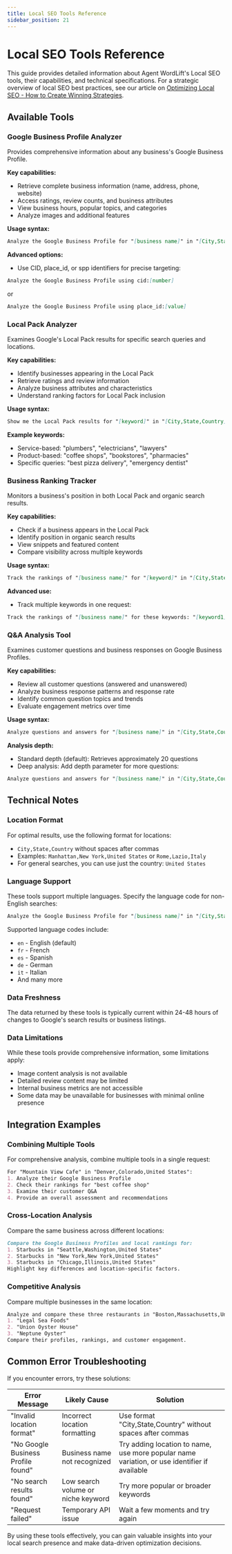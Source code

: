 ```yaml
---
title: Local SEO Tools Reference
sidebar_position: 21
---
```


# Local SEO Tools Reference

This guide provides detailed information about Agent WordLift's Local SEO tools, their capabilities, and technical specifications. For a strategic overview of local SEO best practices, see our article on [Optimizing Local SEO - How to Create Winning Strategies](https://wordlift.io/blog/en/optimizing-local-seo/).

## Available Tools

### Google Business Profile Analyzer

Provides comprehensive information about any business's Google Business Profile.

**Key capabilities:**

- Retrieve complete business information (name, address, phone, website)
- Access ratings, review counts, and business attributes
- View business hours, popular topics, and categories
- Analyze images and additional features

**Usage syntax:**

```md
Analyze the Google Business Profile for "[business name]" in "[City,State,Country]"
```

**Advanced options:**

- Use CID, place_id, or spp identifiers for precise targeting:

```md
Analyze the Google Business Profile using cid:[number]
```

or

```md
Analyze the Google Business Profile using place_id:[value]
```

### Local Pack Analyzer

Examines Google's Local Pack results for specific search queries and locations.

**Key capabilities:**

- Identify businesses appearing in the Local Pack
- Retrieve ratings and review information
- Analyze business attributes and characteristics
- Understand ranking factors for Local Pack inclusion

**Usage syntax:**

```md
Show me the Local Pack results for "[keyword]" in "[City,State,Country]"
```

**Example keywords:**

- Service-based: "plumbers", "electricians", "lawyers"
- Product-based: "coffee shops", "bookstores", "pharmacies"
- Specific queries: "best pizza delivery", "emergency dentist"

### Business Ranking Tracker

Monitors a business's position in both Local Pack and organic search results.

**Key capabilities:**

- Check if a business appears in the Local Pack
- Identify position in organic search results
- View snippets and featured content
- Compare visibility across multiple keywords

**Usage syntax:**

```md
Track the rankings of "[business name]" for "[keyword]" in "[City,State,Country]"
```

**Advanced use:**

- Track multiple keywords in one request:

```md
Track the rankings of "[business name]" for these keywords: "[keyword1]", "[keyword2]", "[keyword3]" in "[City,State,Country]"
```

### Q&A Analysis Tool

Examines customer questions and business responses on Google Business Profiles.

**Key capabilities:**

- Review all customer questions (answered and unanswered)
- Analyze business response patterns and response rate
- Identify common question topics and trends
- Evaluate engagement metrics over time

**Usage syntax:**

```md
Analyze questions and answers for "[business name]" in "[City,State,Country]"
```

**Analysis depth:**

- Standard depth (default): Retrieves approximately 20 questions
- Deep analysis: Add depth parameter for more questions:

```md
Analyze questions and answers for "[business name]" in "[City,State,Country]" with depth:50
```

## Technical Notes

### Location Format

For optimal results, use the following format for locations:

- `City,State,Country` without spaces after commas
- Examples: `Manhattan,New York,United States` or `Rome,Lazio,Italy`
- For general searches, you can use just the country: `United States`

### Language Support

These tools support multiple languages. Specify the language code for non-English searches:

```md
Analyze the Google Business Profile for "[business name]" in "[City,State,Country]" in language:fr
```

Supported language codes include:

- `en` - English (default)
- `fr` - French
- `es` - Spanish
- `de` - German
- `it` - Italian
- And many more

### Data Freshness

The data returned by these tools is typically current within 24-48 hours of changes to Google's search results or business listings.

### Data Limitations

While these tools provide comprehensive information, some limitations apply:

- Image content analysis is not available
- Detailed review content may be limited
- Internal business metrics are not accessible
- Some data may be unavailable for businesses with minimal online presence

## Integration Examples

### Combining Multiple Tools

For comprehensive analysis, combine multiple tools in a single request:

```md
For "Mountain View Cafe" in "Denver,Colorado,United States":
1. Analyze their Google Business Profile
2. Check their rankings for "best coffee shop"
3. Examine their customer Q&A
4. Provide an overall assessment and recommendations
```

### Cross-Location Analysis

Compare the same business across different locations:

```md
Compare the Google Business Profiles and local rankings for:
1. Starbucks in "Seattle,Washington,United States"
2. Starbucks in "New York,New York,United States"
3. Starbucks in "Chicago,Illinois,United States"
Highlight key differences and location-specific factors.
```

### Competitive Analysis

Compare multiple businesses in the same location:

```md
Analyze and compare these three restaurants in "Boston,Massachusetts,United States":
1. "Legal Sea Foods"
2. "Union Oyster House"
3. "Neptune Oyster"
Compare their profiles, rankings, and customer engagement.
```

## Common Error Troubleshooting

If you encounter errors, try these solutions:

| Error Message | Likely Cause | Solution |
|---------------|--------------|----------|
| "Invalid location format" | Incorrect location formatting | Use format "City,State,Country" without spaces after commas |
| "No Google Business Profile found" | Business name not recognized | Try adding location to name, use more popular name variation, or use identifier if available |
| "No search results found" | Low search volume or niche keyword | Try more popular or broader keywords |
| "Request failed" | Temporary API issue | Wait a few moments and try again |

By using these tools effectively, you can gain valuable insights into your local search presence and make data-driven optimization decisions.
